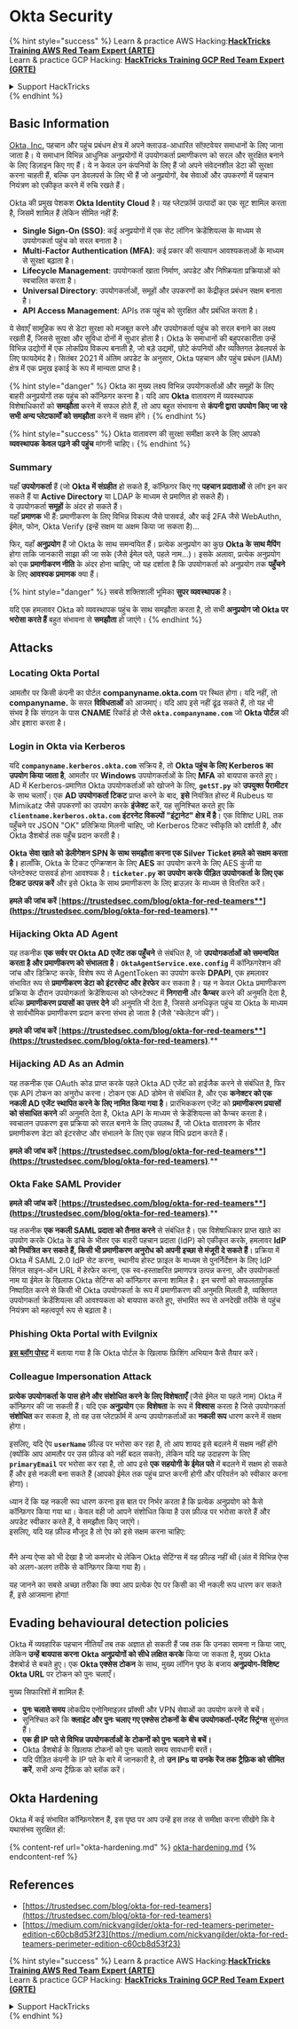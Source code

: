 # Okta Security

{% hint style="success" %}
Learn & practice AWS Hacking:<img src="../../.gitbook/assets/image (1).png" alt="" data-size="line">[**HackTricks Training AWS Red Team Expert (ARTE)**](https://training.hacktricks.xyz/courses/arte)<img src="../../.gitbook/assets/image (1).png" alt="" data-size="line">\
Learn & practice GCP Hacking: <img src="../../.gitbook/assets/image (2).png" alt="" data-size="line">[**HackTricks Training GCP Red Team Expert (GRTE)**<img src="../../.gitbook/assets/image (2).png" alt="" data-size="line">](https://training.hacktricks.xyz/courses/grte)

<details>

<summary>Support HackTricks</summary>

* Check the [**subscription plans**](https://github.com/sponsors/carlospolop)!
* **Join the** 💬 [**Discord group**](https://discord.gg/hRep4RUj7f) or the [**telegram group**](https://t.me/peass) or **follow** us on **Twitter** 🐦 [**@hacktricks\_live**](https://twitter.com/hacktricks\_live)**.**
* **Share hacking tricks by submitting PRs to the** [**HackTricks**](https://github.com/carlospolop/hacktricks) and [**HackTricks Cloud**](https://github.com/carlospolop/hacktricks-cloud) github repos.

</details>
{% endhint %}

## Basic Information

[Okta, Inc.](https://www.okta.com/) पहचान और पहुंच प्रबंधन क्षेत्र में अपने क्लाउड-आधारित सॉफ़्टवेयर समाधानों के लिए जाना जाता है। ये समाधान विभिन्न आधुनिक अनुप्रयोगों में उपयोगकर्ता प्रमाणीकरण को सरल और सुरक्षित बनाने के लिए डिज़ाइन किए गए हैं। ये न केवल उन कंपनियों के लिए हैं जो अपने संवेदनशील डेटा की सुरक्षा करना चाहती हैं, बल्कि उन डेवलपर्स के लिए भी हैं जो अनुप्रयोगों, वेब सेवाओं और उपकरणों में पहचान नियंत्रण को एकीकृत करने में रुचि रखते हैं।

Okta की प्रमुख पेशकश **Okta Identity Cloud** है। यह प्लेटफ़ॉर्म उत्पादों का एक सूट शामिल करता है, जिसमें शामिल हैं लेकिन सीमित नहीं हैं:

* **Single Sign-On (SSO)**: कई अनुप्रयोगों में एक सेट लॉगिन क्रेडेंशियल्स के माध्यम से उपयोगकर्ता पहुंच को सरल बनाता है।
* **Multi-Factor Authentication (MFA)**: कई प्रकार की सत्यापन आवश्यकताओं के माध्यम से सुरक्षा बढ़ाता है।
* **Lifecycle Management**: उपयोगकर्ता खाता निर्माण, अपडेट और निष्क्रियता प्रक्रियाओं को स्वचालित करता है।
* **Universal Directory**: उपयोगकर्ताओं, समूहों और उपकरणों का केंद्रीकृत प्रबंधन सक्षम बनाता है।
* **API Access Management**: APIs तक पहुंच को सुरक्षित और प्रबंधित करता है।

ये सेवाएँ सामूहिक रूप से डेटा सुरक्षा को मजबूत करने और उपयोगकर्ता पहुंच को सरल बनाने का लक्ष्य रखती हैं, जिससे सुरक्षा और सुविधा दोनों में सुधार होता है। Okta के समाधानों की बहुपरकारीता उन्हें विभिन्न उद्योगों में एक लोकप्रिय विकल्प बनाती है, जो बड़े उद्यमों, छोटे कंपनियों और व्यक्तिगत डेवलपर्स के लिए फायदेमंद है। सितंबर 2021 में अंतिम अपडेट के अनुसार, Okta पहचान और पहुंच प्रबंधन (IAM) क्षेत्र में एक प्रमुख इकाई के रूप में मान्यता प्राप्त है।

{% hint style="danger" %}
Okta का मुख्य लक्ष्य विभिन्न उपयोगकर्ताओं और समूहों के लिए बाहरी अनुप्रयोगों तक पहुंच को कॉन्फ़िगर करना है। यदि आप **Okta** वातावरण में व्यवस्थापक विशेषाधिकारों को **समझौता** करने में सफल होते हैं, तो आप बहुत संभावना से **कंपनी द्वारा उपयोग किए जा रहे सभी अन्य प्लेटफार्मों को समझौता** करने में सक्षम होंगे।
{% endhint %}

{% hint style="success" %}
Okta वातावरण की सुरक्षा समीक्षा करने के लिए आपको **व्यवस्थापक केवल पढ़ने की पहुंच** मांगनी चाहिए।
{% endhint %}

### Summary

यहाँ **उपयोगकर्ता** हैं (जो **Okta में संग्रहीत** हो सकते हैं, कॉन्फ़िगर किए गए **पहचान प्रदाताओं** से लॉग इन कर सकते हैं या **Active Directory** या LDAP के माध्यम से प्रमाणित हो सकते हैं)।\
ये उपयोगकर्ता **समूहों** के अंदर हो सकते हैं।\
यहाँ **प्रमाणक** भी हैं: प्रमाणीकरण के लिए विभिन्न विकल्प जैसे पासवर्ड, और कई 2FA जैसे WebAuthn, ईमेल, फोन, Okta Verify (इन्हें सक्षम या अक्षम किया जा सकता है)...

फिर, यहाँ **अनुप्रयोग** हैं जो Okta के साथ समन्वयित हैं। प्रत्येक अनुप्रयोग का कुछ **Okta के साथ मैपिंग** होगा ताकि जानकारी साझा की जा सके (जैसे ईमेल पते, पहले नाम...)। इसके अलावा, प्रत्येक अनुप्रयोग को एक **प्रमाणीकरण नीति** के अंदर होना चाहिए, जो यह दर्शाता है कि उपयोगकर्ता को अनुप्रयोग तक **पहुँचने** के लिए **आवश्यक प्रमाणक** क्या हैं।

{% hint style="danger" %}
सबसे शक्तिशाली भूमिका **सुपर व्यवस्थापक** है।

यदि एक हमलावर Okta को व्यवस्थापक पहुंच के साथ समझौता करता है, तो सभी **अनुप्रयोग जो Okta पर भरोसा करते हैं** बहुत संभावना से **समझौता** हो जाएंगे।
{% endhint %}

## Attacks

### Locating Okta Portal

आमतौर पर किसी कंपनी का पोर्टल **companyname.okta.com** पर स्थित होगा। यदि नहीं, तो **companyname.** के सरल **विविधताओं** को आजमाएं। यदि आप इसे नहीं ढूंढ सकते हैं, तो यह भी संभव है कि संगठन के पास **CNAME** रिकॉर्ड हो जैसे **`okta.companyname.com`** जो **Okta पोर्टल** की ओर इशारा करता है।

### Login in Okta via Kerberos

यदि **`companyname.kerberos.okta.com`** सक्रिय है, तो **Okta पहुंच के लिए Kerberos का उपयोग किया जाता है**, आमतौर पर **Windows** उपयोगकर्ताओं के लिए **MFA** को बायपास करते हुए। AD में Kerberos-प्रमाणित Okta उपयोगकर्ताओं को खोजने के लिए, **`getST.py`** को **उपयुक्त पैरामीटर** के साथ चलाएँ। एक **AD उपयोगकर्ता टिकट** प्राप्त करने के बाद, **इसे** नियंत्रित होस्ट में Rubeus या Mimikatz जैसे उपकरणों का उपयोग करके **इंजेक्ट** करें, यह सुनिश्चित करते हुए कि **`clientname.kerberos.okta.com` इंटरनेट विकल्पों "इंट्रानेट" क्षेत्र में है**। एक विशिष्ट URL तक पहुँचने पर JSON "OK" प्रतिक्रिया मिलनी चाहिए, जो Kerberos टिकट स्वीकृति को दर्शाती है, और Okta डैशबोर्ड तक पहुँच प्रदान करती है।

**Okta सेवा खाते को डेलीगेशन SPN के साथ समझौता करना एक Silver Ticket हमले को सक्षम करता है।** हालाँकि, Okta के टिकट एन्क्रिप्शन के लिए **AES** का उपयोग करने के लिए AES कुंजी या प्लेनटेक्स्ट पासवर्ड होना आवश्यक है। **`ticketer.py` का उपयोग करके पीड़ित उपयोगकर्ता के लिए एक टिकट उत्पन्न करें** और इसे Okta के साथ प्रमाणीकरण के लिए ब्राउज़र के माध्यम से वितरित करें।

**हमले की जांच करें** [**https://trustedsec.com/blog/okta-for-red-teamers**](https://trustedsec.com/blog/okta-for-red-teamers)**.**

### Hijacking Okta AD Agent

यह तकनीक **एक सर्वर पर Okta AD एजेंट तक पहुँचने** से संबंधित है, जो **उपयोगकर्ताओं को समन्वयित करता है और प्रमाणीकरण को संभालता है**। **`OktaAgentService.exe.config`** में कॉन्फ़िगरेशन की जांच और डिक्रिप्ट करके, विशेष रूप से AgentToken का उपयोग करके **DPAPI**, एक हमलावर संभावित रूप से **प्रमाणीकरण डेटा को इंटरसेप्ट और हेरफेर** कर सकता है। यह न केवल Okta प्रमाणीकरण प्रक्रिया के दौरान उपयोगकर्ता क्रेडेंशियल्स को प्लेनटेक्स्ट में **निगरानी** और **कैप्चर** करने की अनुमति देता है, बल्कि **प्रमाणीकरण प्रयासों का उत्तर देने** की अनुमति भी देता है, जिससे अनधिकृत पहुंच या Okta के माध्यम से सार्वभौमिक प्रमाणीकरण प्रदान करना संभव हो जाता है (जैसे 'स्केलेटन की')।

**हमले की जांच करें** [**https://trustedsec.com/blog/okta-for-red-teamers**](https://trustedsec.com/blog/okta-for-red-teamers)**.**

### Hijacking AD As an Admin

यह तकनीक एक OAuth कोड प्राप्त करके पहले Okta AD एजेंट को हाईजैक करने से संबंधित है, फिर एक API टोकन का अनुरोध करना। टोकन एक AD डोमेन से संबंधित है, और एक **कनेक्टर को एक नकली AD एजेंट स्थापित करने के लिए नामित किया गया है**। प्रारंभिककरण एजेंट को **प्रमाणीकरण प्रयासों को संसाधित करने** की अनुमति देता है, Okta API के माध्यम से क्रेडेंशियल्स को कैप्चर करता है। स्वचालन उपकरण इस प्रक्रिया को सरल बनाने के लिए उपलब्ध हैं, जो Okta वातावरण के भीतर प्रमाणीकरण डेटा को इंटरसेप्ट और संभालने के लिए एक सहज विधि प्रदान करते हैं।

**हमले की जांच करें** [**https://trustedsec.com/blog/okta-for-red-teamers**](https://trustedsec.com/blog/okta-for-red-teamers)**.**

### Okta Fake SAML Provider

**हमले की जांच करें** [**https://trustedsec.com/blog/okta-for-red-teamers**](https://trustedsec.com/blog/okta-for-red-teamers)**.**

यह तकनीक **एक नकली SAML प्रदाता को तैनात करने** से संबंधित है। एक विशेषाधिकार प्राप्त खाते का उपयोग करके Okta के ढांचे के भीतर एक बाहरी पहचान प्रदाता (IdP) को एकीकृत करके, हमलावर **IdP को नियंत्रित कर सकते हैं, किसी भी प्रमाणीकरण अनुरोध को अपनी इच्छा से मंजूरी दे सकते हैं**। प्रक्रिया में Okta में SAML 2.0 IdP सेट करना, स्थानीय होस्ट फ़ाइल के माध्यम से पुनर्निर्देशन के लिए IdP सिंगल साइन-ऑन URL में हेरफेर करना, एक स्व-हस्ताक्षरित प्रमाणपत्र उत्पन्न करना, और उपयोगकर्ता नाम या ईमेल के खिलाफ Okta सेटिंग्स को कॉन्फ़िगर करना शामिल है। इन चरणों को सफलतापूर्वक निष्पादित करने से किसी भी Okta उपयोगकर्ता के रूप में प्रमाणीकरण की अनुमति मिलती है, व्यक्तिगत उपयोगकर्ता क्रेडेंशियल्स की आवश्यकता को बायपास करते हुए, संभावित रूप से अनदेखी तरीके से पहुंच नियंत्रण को महत्वपूर्ण रूप से बढ़ाता है।

### Phishing Okta Portal with Evilgnix

[**इस ब्लॉग पोस्ट**](https://medium.com/nickvangilder/okta-for-red-teamers-perimeter-edition-c60cb8d53f23) में बताया गया है कि Okta पोर्टल के खिलाफ फ़िशिंग अभियान कैसे तैयार करें।

### Colleague Impersonation Attack

**प्रत्येक उपयोगकर्ता के पास होने और संशोधित करने के लिए विशेषताएँ** (जैसे ईमेल या पहले नाम) Okta में कॉन्फ़िगर की जा सकती हैं। यदि एक **अनुप्रयोग** एक **विशेषता** के रूप में **विश्वास** करता है जिसे उपयोगकर्ता **संशोधित** कर सकता है, तो वह उस प्लेटफ़ॉर्म में अन्य उपयोगकर्ताओं का **नकली रूप** धारण करने में सक्षम होगा।

इसलिए, यदि ऐप **`userName`** फ़ील्ड पर भरोसा कर रहा है, तो आप शायद इसे बदलने में सक्षम नहीं होंगे (क्योंकि आप आमतौर पर उस फ़ील्ड को नहीं बदल सकते), लेकिन यदि यह उदाहरण के लिए **`primaryEmail`** पर भरोसा कर रहा है, तो आप इसे **एक सहयोगी के ईमेल पते** में बदलने में सक्षम हो सकते हैं और इसे नकली बना सकते हैं (आपको ईमेल तक पहुंच प्राप्त करनी होगी और परिवर्तन को स्वीकार करना होगा)।

ध्यान दें कि यह नकली रूप धारण करना इस बात पर निर्भर करता है कि प्रत्येक अनुप्रयोग को कैसे कॉन्फ़िगर किया गया था। केवल वही जो आपने संशोधित किया है उस फ़ील्ड पर भरोसा करते हैं और अपडेट स्वीकार करते हैं, वे समझौता किए जाएंगे।\
इसलिए, यदि यह फ़ील्ड मौजूद है तो ऐप को इसे सक्षम करना चाहिए:

<figure><img src="../../.gitbook/assets/image (175).png" alt=""><figcaption></figcaption></figure>

मैंने अन्य ऐप्स को भी देखा है जो कमजोर थे लेकिन Okta सेटिंग्स में वह फ़ील्ड नहीं थी (अंत में विभिन्न ऐप्स को अलग-अलग तरीके से कॉन्फ़िगर किया गया है)।

यह जानने का सबसे अच्छा तरीका कि क्या आप प्रत्येक ऐप पर किसी का भी नकली रूप धारण कर सकते हैं, इसे आजमाना होगा!

## Evading behavioural detection policies <a href="#id-9fde" id="id-9fde"></a>

Okta में व्यवहारिक पहचान नीतियाँ तब तक अज्ञात हो सकती हैं जब तक कि उनका सामना न किया जाए, लेकिन **उन्हें बायपास करना** **Okta अनुप्रयोगों को सीधे लक्षित करके** किया जा सकता है, मुख्य Okta डैशबोर्ड से बचते हुए। एक **Okta एक्सेस टोकन** के साथ, मुख्य लॉगिन पृष्ठ के बजाय **अनुप्रयोग-विशिष्ट Okta URL** पर टोकन को पुनः चलाएँ।

मुख्य सिफारिशों में शामिल हैं:

* **पुनः चलाते समय** लोकप्रिय एनोनिमाइज़र प्रॉक्सी और VPN सेवाओं का उपयोग करने से बचें।
* सुनिश्चित करें कि **क्लाइंट और पुनः चलाए गए एक्सेस टोकनों के बीच उपयोगकर्ता-एजेंट स्ट्रिंग्स** सुसंगत हैं।
* **एक ही IP पते से विभिन्न उपयोगकर्ताओं के टोकनों को पुनः चलाने से बचें।**
* Okta डैशबोर्ड के खिलाफ टोकनों को पुनः चलाते समय सावधानी बरतें।
* यदि पीड़ित कंपनी के IP पते के बारे में जानकारी है, तो **उन IPs या उनके रेंज तक ट्रैफ़िक को सीमित करें**, सभी अन्य ट्रैफ़िक को ब्लॉक करें।

## Okta Hardening

Okta में कई संभावित कॉन्फ़िगरेशन हैं, इस पृष्ठ पर आप उन्हें इस तरह से समीक्षा करना सीखेंगे कि वे यथासंभव सुरक्षित हों:

{% content-ref url="okta-hardening.md" %}
[okta-hardening.md](okta-hardening.md)
{% endcontent-ref %}

## References

* [https://trustedsec.com/blog/okta-for-red-teamers](https://trustedsec.com/blog/okta-for-red-teamers)
* [https://medium.com/nickvangilder/okta-for-red-teamers-perimeter-edition-c60cb8d53f23](https://medium.com/nickvangilder/okta-for-red-teamers-perimeter-edition-c60cb8d53f23)

{% hint style="success" %}
Learn & practice AWS Hacking:<img src="../../.gitbook/assets/image (1).png" alt="" data-size="line">[**HackTricks Training AWS Red Team Expert (ARTE)**](https://training.hacktricks.xyz/courses/arte)<img src="../../.gitbook/assets/image (1).png" alt="" data-size="line">\
Learn & practice GCP Hacking: <img src="../../.gitbook/assets/image (2).png" alt="" data-size="line">[**HackTricks Training GCP Red Team Expert (GRTE)**<img src="../../.gitbook/assets/image (2).png" alt="" data-size="line">](https://training.hacktricks.xyz/courses/grte)

<details>

<summary>Support HackTricks</summary>

* Check the [**subscription plans**](https://github.com/sponsors/carlospolop)!
* **Join the** 💬 [**Discord group**](https://discord.gg/hRep4RUj7f) or the [**telegram group**](https://t.me/peass) or **follow** us on **Twitter** 🐦 [**@hacktricks\_live**](https://twitter.com/hacktricks\_live)**.**
* **Share hacking tricks by submitting PRs to the** [**HackTricks**](https://github.com/carlospolop/hacktricks) and [**HackTricks Cloud**](https://github.com/carlospolop/hacktricks-cloud) github repos.

</details>
{% endhint %}

